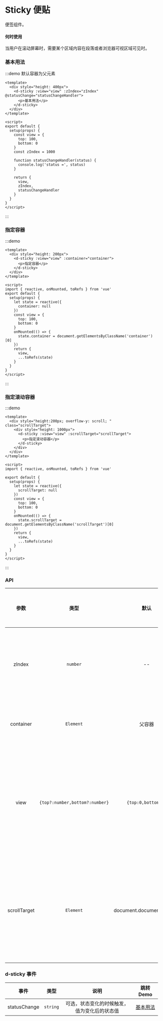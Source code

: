 # Sticky 便贴

便签组件。

#### 何时使用

当用户在滚动屏幕时，需要某个区域内容在段落或者浏览器可视区域可见时。

### 基本用法

:::demo 默认容器为父元素

```vue
<template>
  <div style="height: 400px">
    <d-sticky :view="view" :zIndex="zIndex" @statusChange="statusChangeHandler">
      <p>基本用法</p>
    </d-sticky>
  </div>
</template>

<script>
export default {
  setup(props) {
    const view = {
      top: 100,
      bottom: 0
    }
    const zIndex = 1000

    function statusChangeHandler(status) {
      console.log('status =', status)
    }

    return {
      view,
      zIndex,
      statusChangeHandler
    }
  }
}
</script>
```

:::

### 指定容器

:::demo

```vue
<template>
  <div style="height: 200px">
    <d-sticky :view="view" :container="container">
      <p>指定容器</p>
    </d-sticky>
  </div>
</template>

<script>
import { reactive, onMounted, toRefs } from 'vue'
export default {
  setup(props) {
    let state = reactive({
      container: null
    })
    const view = {
      top: 100,
      bottom: 0
    }
    onMounted(() => {
      state.container = document.getElementsByClassName('container')[0]
    })
    return {
      view,
      ...toRefs(state)
    }
  }
}
</script>
```

:::

### 指定滚动容器

:::demo

```vue
<template>
  <div style="height:200px; overflow-y: scroll; " class="scrollTarget">
    <div style="height: 1000px">
      <d-sticky :view="view" :scrollTarget="scrollTarget">
        <p>指定滚动容器</p>
      </d-sticky>
    </div>
  </div>
</template>

<script>
import { reactive, onMounted, toRefs } from 'vue'

export default {
  setup(props) {
    let state = reactive({
      scrollTarget: null
    })
    const view = {
      top: 100,
      bottom: 0
    }
    onMounted(() => {
      state.scrollTarget = document.getElementsByClassName('scrollTarget')[0]
    })
    return {
      view,
      ...toRefs(state)
    }
  }
}
</script>
```

:::

### API

|     参数     |              类型              |           默认           | 说明                                                                                   | 跳转 Demo                     | 全局配置项 |
| :----------: | :----------------------------: | :----------------------: | :------------------------------------------------------------------------------------- | ----------------------------- | ---------- |
|    zIndex    |            `number`            |            --            | 可选，指定包裹层的 z-index，用于浮动的时候控制 z 轴的叠放                              | [基本用法](#基本用法)         |            |
|  container   |           `Element`            |          父容器          | 可选，触发的容器，可不同于父容器                                                       | [指定容器](#指定容器)         |            |
|     view     | `{top?:number,bottom?:number}` |    `{top:0,bottom:0}`    | 可选，用于可视区域的调整，比如顶部有固定位置的头部等，数值对应被遮挡的顶部或底部的高度 | [基本用法](#基本用法)         |            |
| scrollTarget |           `Element`            | document.documentElement | 可选，设置要发生滚动的容器，一般为滚动条所在容器，为主页面的滚动条时候可以不设置       | [指定滚动容器](#指定滚动容器) |            |

### d-sticky 事件

|     事件     |   类型   |                     说明                     |       跳转 Demo       |
| :----------: | :------: | :------------------------------------------: | :-------------------: |
| statusChange | `string` | 可选，状态变化的时候触发，值为变化后的状态值 | [基本用法](#基本用法) |
